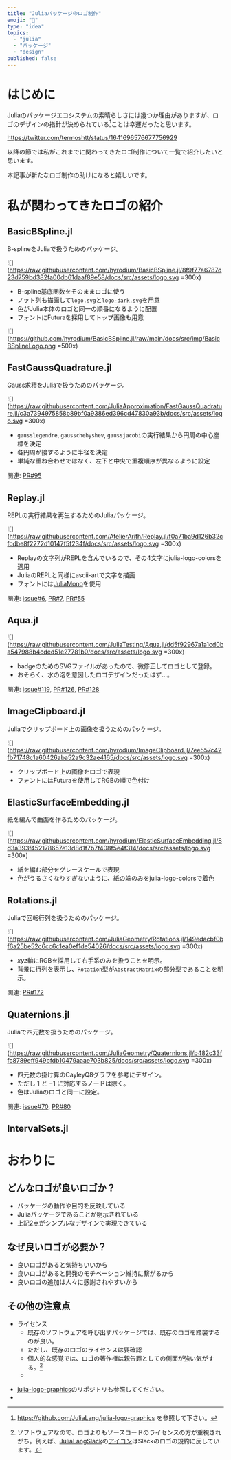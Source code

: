 ```yaml
---
title: "Juliaパッケージのロゴ制作"
emoji: "🎨"
type: "idea"
topics:
  - "julia"
  - "パッケージ"
  - "design"
published: false
---
```


# はじめに

Juliaのパッケージエコシステムの素晴らしさには幾つか理由がありますが、ロゴのデザインの指針が決められている[^julia-logo-graphics]ことは幸運だったと思います。

https://twitter.com/termoshtt/status/1641696576677756929

以降の節では私がこれまでに関わってきたロゴ制作について一覧で紹介したいと思います。

[^julia-logo-graphics]: https://github.com/JuliaLang/julia-logo-graphics を参照して下さい。

本記事が新たなロゴ制作の助けになると嬉しいです。

# 私が関わってきたロゴの紹介

## BasicBSpline.jl

B-splineをJuliaで扱うためのパッケージ。

![](https://raw.githubusercontent.com/hyrodium/BasicBSpline.jl/8f9f77a6787d23d759bd382fa00db61daaf89e58/docs/src/assets/logo.svg =300x)

* B-spline基底関数をそのままロゴに使う
* ノット列も描画して`logo.svg`と[`logo-dark.svg`](https://raw.githubusercontent.com/hyrodium/BasicBSpline.jl/8f9f77a6787d23d759bd382fa00db61daaf89e58/docs/src/assets/logo-dark.svg)を用意
* 色がJulia本体のロゴと同一の順番になるように配置
* フォントにFuturaを採用してトップ画像も用意

![](https://github.com/hyrodium/BasicBSpline.jl/raw/main/docs/src/img/BasicBSplineLogo.png =500x)

## FastGaussQuadrature.jl

Gauss求積をJuliaで扱うためのパッケージ。

![](https://raw.githubusercontent.com/JuliaApproximation/FastGaussQuadrature.jl/c3a7394975858b89bf0a9386ed396cd47830a93b/docs/src/assets/logo.svg =300x)

* `gausslegendre`, `gausschebyshev`, `gaussjacobi`の実行結果から円周の中心座標を決定
* 各円周が接するように半径を決定
* 単純な重ね合わせではなく、左下と中央で重複順序が異なるように設定

関連: [PR#95](https://github.com/JuliaApproximation/FastGaussQuadrature.jl/pull/95)

## Replay.jl

REPLの実行結果を再生するためのJuliaパッケージ。

![](https://raw.githubusercontent.com/AtelierArith/Replay.jl/f0a71ba9d126b32cfcdbe8f2272d10147f5f234f/docs/src/assets/logo.svg =300x)

* Replayの文字列がREPLを含んでいるので、その4文字にjulia-logo-colorsを適用
* JuliaのREPLと同様にascii-artで文字を描画
* フォントには[JuliaMono](https://juliamono.netlify.app/)を使用

関連: [issue#6](https://github.com/AtelierArith/Replay.jl/issues/6), [PR#7](https://github.com/AtelierArith/Replay.jl/pull/7), [PR#55](https://github.com/AtelierArith/Replay.jl/pull/55)

## Aqua.jl

![](https://raw.githubusercontent.com/JuliaTesting/Aqua.jl/dd5f92967a1a1cd0ba547988b4cded51e27781b0/docs/src/assets/logo.svg =300x)

* badgeのためのSVGファイルがあったので、微修正してロゴとして登録。
* おそらく、水の泡を意図したロゴデザインだったはず…。

関連: [issue#119](https://github.com/JuliaTesting/Aqua.jl/issues/119), [PR#126](https://github.com/JuliaTesting/Aqua.jl/pull/126), [PR#128](https://github.com/JuliaTesting/Aqua.jl/pull/128)

## ImageClipboard.jl

Juliaでクリップボード上の画像を扱うためのパッケージ。

![](https://raw.githubusercontent.com/hyrodium/ImageClipboard.jl/7ee557c42fb71748c1a60426aba52a9c32ae4165/docs/src/assets/logo.svg =300x)

* クリップボード上の画像をロゴで表現
* フォントにはFuturaを使用してRGBの順で色付け

## ElasticSurfaceEmbedding.jl

紙を編んで曲面を作るためのパッケージ。

![](https://raw.githubusercontent.com/hyrodium/ElasticSurfaceEmbedding.jl/8d3a393f452178657e13d8d1f7b7f408f5e4f314/docs/src/assets/logo.svg =300x)

* 紙を編む部分をグレースケールで表現
* 色がうるさくなりすぎないように、紙の端のみをjulia-logo-colorsで着色

## Rotations.jl

Juliaで回転行列を扱うためのパッケージ。

![](https://raw.githubusercontent.com/JuliaGeometry/Rotations.jl/149edacbf0bf6a25be52c6cc6c1ea0ef1de54026/docs/src/assets/logo.svg =300x)

* $xyz$軸にRGBを採用して右手系のみを扱うことを明示。
* 背景に行列を表示し、`Rotation`型が`AbstractMatrix`の部分型であることを明示。

関連: [PR#172](https://github.com/JuliaGeometry/Rotations.jl/pull/172)

## Quaternions.jl

Juliaで四元数を扱うためのパッケージ。

![](https://raw.githubusercontent.com/JuliaGeometry/Quaternions.jl/b482c33ffc8789eff949bfdb10479aaae703b825/docs/src/assets/logo.svg =300x)

* 四元数の掛け算のCayleyQ8グラフを参考にデザイン。
* ただし $1$ と $-1$ に対応するノードは除く。
* 色はJuliaのロゴと同一に設定。

関連: [issue#70](https://github.com/JuliaGeometry/Quaternions.jl/issues/70), [PR#80](https://github.com/JuliaGeometry/Quaternions.jl/pull/80)

## IntervalSets.jl

# おわりに

## どんなロゴが良いロゴか？

* パッケージの動作や目的を反映している
* Juliaパッケージであることが明示されている
* 上記2点がシンプルなデザインで実現できている

## なぜ良いロゴが必要か？

* 良いロゴがあると気持ちいいから
* 良いロゴがあると開発のモチベーション維持に繋がるから
* 良いロゴの追加は人々に感謝されやすいから

## その他の注意点

* ライセンス
  * 既存のソフトウェアを呼び出すパッケージでは、既存のロゴを踏襲するのが良い。
  * ただし、既存のロゴのライセンスは要確認
  * 個人的な感覚では、ロゴの著作権は親告罪としての側面が強い気がする。[^license]
  * 

[^license]: ソフトウェアなので、ロゴよりもソースコードのライセンスの方が重視されがち。例えば、[JuliaLangSlack](https://github.com/JuliaLangSlack)の[アイコン](https://avatars.githubusercontent.com/u/59025354?s=200&v=4)はSlackのロゴの規約に反しています。

* [julia-logo-graphics](https://github.com/JuliaLang/julia-logo-graphics)のリポジトリも参照してください。
* 
